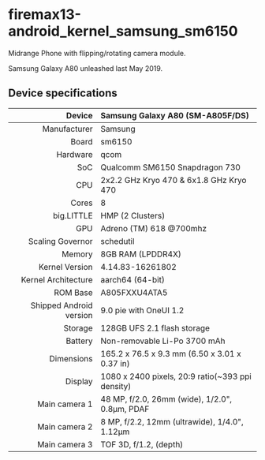 # firemax13-android_kernel_samsung_sm6150

Midrange Phone with flipping/rotating camera module.

Samsung Galaxy A80 unleashed last May 2019.

## Device specifications

| Device       | Samsung Galaxy A80 (SM-A805F/DS)                |
| -----------: | :---------------------------------------------- |
| Manufacturer | Samsung                                         |
| Board        | sm6150                                          |
| Hardware     | qcom                                            |
| SoC          | Qualcomm SM6150 Snapdragon 730                  |
| CPU          | 2x2.2 GHz Kryo 470 & 6x1.8 GHz Kryo 470         |
| Cores        | 8                                               |
| big.LITTLE   | HMP (2 Clusters)                                |
| GPU          | Adreno (TM) 618 @700mhz                         |
| Scaling Governor | schedutil                                   |
| Memory       | 8GB RAM (LPDDR4X)                               |
| Kernel Version | 4.14.83-16261802                              |
| Kernel Architecture | aarch64 (64-bit)                         |
| ROM Base     | A805FXXU4ATA5                                   |
| Shipped Android version | 9.0 pie with OneUI 1.2               |
| Storage      | 128GB UFS 2.1 flash storage                     |
| Battery      | Non-removable Li-Po 3700 mAh                    |
| Dimensions   | 165.2 x 76.5 x 9.3 mm (6.50 x 3.01 x 0.37 in)   |
| Display      | 1080 x 2400 pixels, 20:9 ratio(~393 ppi density)|
| Main camera 1 | 48 MP, f/2.0, 26mm (wide), 1/2.0", 0.8µm, PDAF |
| Main camera 2 | 8 MP, f/2.2, 12mm (ultrawide), 1/4.0", 1.12µm  |
| Main camera 3 | TOF 3D, f/1.2, (depth)                         |


